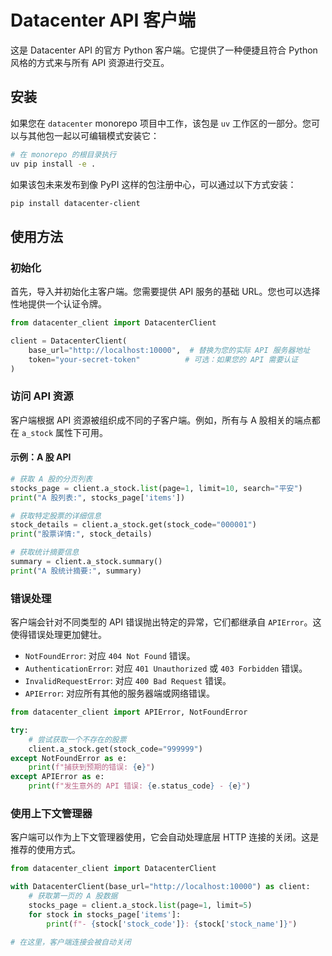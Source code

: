 # Datacenter API 客户端

这是 Datacenter API 的官方 Python 客户端。它提供了一种便捷且符合 Python 风格的方式来与所有 API 资源进行交互。

## 安装

如果您在 `datacenter` monorepo 项目中工作，该包是 `uv` 工作区的一部分。您可以与其他包一起以可编辑模式安装它：

```bash
# 在 monorepo 的根目录执行
uv pip install -e .
```

如果该包未来发布到像 PyPI 这样的包注册中心，可以通过以下方式安装：

```bash
pip install datacenter-client
```

## 使用方法

### 初始化

首先，导入并初始化主客户端。您需要提供 API 服务的基础 URL。您也可以选择性地提供一个认证令牌。

```python
from datacenter_client import DatacenterClient

client = DatacenterClient(
    base_url="http://localhost:10000",  # 替换为您的实际 API 服务器地址
    token="your-secret-token"          # 可选：如果您的 API 需要认证
)
```

### 访问 API 资源

客户端根据 API 资源被组织成不同的子客户端。例如，所有与 A 股相关的端点都在 `a_stock` 属性下可用。

#### 示例：A 股 API

```python
# 获取 A 股的分页列表
stocks_page = client.a_stock.list(page=1, limit=10, search="平安")
print("A 股列表:", stocks_page['items'])

# 获取特定股票的详细信息
stock_details = client.a_stock.get(stock_code="000001")
print("股票详情:", stock_details)

# 获取统计摘要信息
summary = client.a_stock.summary()
print("A 股统计摘要:", summary)
```

### 错误处理

客户端会针对不同类型的 API 错误抛出特定的异常，它们都继承自 `APIError`。这使得错误处理更加健壮。

- `NotFoundError`: 对应 `404 Not Found` 错误。
- `AuthenticationError`: 对应 `401 Unauthorized` 或 `403 Forbidden` 错误。
- `InvalidRequestError`: 对应 `400 Bad Request` 错误。
- `APIError`: 对应所有其他的服务器端或网络错误。

```python
from datacenter_client import APIError, NotFoundError

try:
    # 尝试获取一个不存在的股票
    client.a_stock.get(stock_code="999999")
except NotFoundError as e:
    print(f"捕获到预期的错误: {e}")
except APIError as e:
    print(f"发生意外的 API 错误: {e.status_code} - {e}")
```

### 使用上下文管理器

客户端可以作为上下文管理器使用，它会自动处理底层 HTTP 连接的关闭。这是推荐的使用方式。

```python
from datacenter_client import DatacenterClient

with DatacenterClient(base_url="http://localhost:10000") as client:
    # 获取第一页的 A 股数据
    stocks_page = client.a_stock.list(page=1, limit=5)
    for stock in stocks_page['items']:
        print(f"- {stock['stock_code']}: {stock['stock_name']}")

# 在这里，客户端连接会被自动关闭